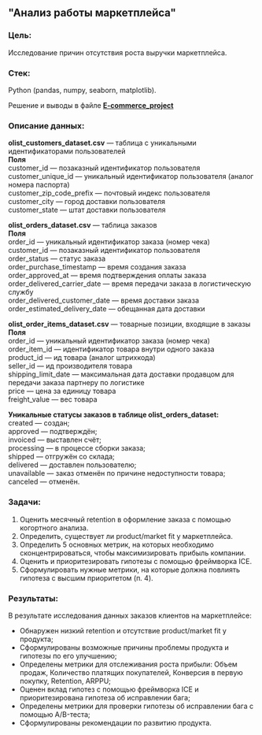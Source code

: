 ## "Анализ работы маркетплейса"

### Цель: 
Исследование причин отсутствия роста выручки маркетплейса.

### Стек:
Python (pandas, numpy, seaborn, matplotlib).

Решение и выводы в файле **[E-commerce_project](E-commerce_project.ipynb)**

### Описание данных:
**olist_customers_dataset.csv** — таблица с уникальными идентификаторами пользователей  
**Поля**  
customer_id — позаказный идентификатор пользователя  
customer_unique_id — уникальный идентификатор пользователя (аналог номера паспорта)  
customer_zip_code_prefix — почтовый индекс пользователя  
customer_city — город доставки пользователя  
customer_state — штат доставки пользователя  

**olist_orders_dataset.csv** —  таблица заказов  
**Поля**  
order_id — уникальный идентификатор заказа (номер чека)  
customer_id — позаказный идентификатор пользователя  
order_status — статус заказа  
order_purchase_timestamp — время создания заказа  
order_approved_at — время подтверждения оплаты заказа  
order_delivered_carrier_date — время передачи заказа в логистическую службу  
order_delivered_customer_date — время доставки заказа  
order_estimated_delivery_date — обещанная дата доставки  

**olist_order_items_dataset.csv** — товарные позиции, входящие в заказы  
**Поля**  
order_id — уникальный идентификатор заказа (номер чека)  
order_item_id — идентификатор товара внутри одного заказа  
product_id — ид товара (аналог штрихкода)  
seller_id — ид производителя товара  
shipping_limit_date — максимальная дата доставки продавцом для передачи заказа партнеру по логистике  
price — цена за единицу товара  
freight_value — вес товара   

**Уникальные статусы заказов в таблице olist_orders_dataset:**  
created — создан;  
approved — подтверждён;  
invoiced — выставлен счёт;  
processing — в процессе сборки заказа;  
shipped — отгружён со склада;  
delivered — доставлен пользователю;  
unavailable — заказ отменён по причине недоступности товара;  
canceled — отменён.  

### Задачи:

1. Оценить месячный retention в оформление заказа с помощью когортного анализа.
2. Определить, существует ли product/market fit у маркетплейса.
3. Определить 5 основных метрик, на которых необходимо сконцентрироваться, чтобы максимизировать прибыль компании.
4. Оценить и приоритезировать гипотезы с помощью фреймворка ICE.
5. Сформулировать нужные метрики, на которые должна повлиять гипотеза с высшим приоритетом (п. 4).


### Результаты:

В результате исследования данных заказов клиентов на маркетплейсе:
- Обнаружен низкий retention и отсутствие product/market fit у продукта;
- Сформулированы возможные причины проблемы продукта и гипотезы по его улучшению;
- Определены метрики для отслеживания роста прибыли: Объем продаж, Количество платящих покупателей, Конверсия в первую покупку, Retention, ARPPU;
- Оценен вклад гипотез с помощью фреймворка ICE и приоритезирована гипотеза об исправлении бага;
- Определены метрики для проверки гипотезы об исправлении бага с помощью A/B-теста;
- Сформулированы рекомендации по развитию продукта.
